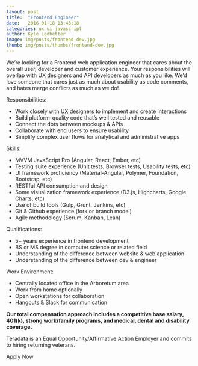 ```yaml
---
layout: post
title:  "Frontend Engineer"
date:   2016-01-18 13:43:18
categories: ux ui javascript
author: Kyle Ledbetter
image: img/posts/frontend-dev.jpg
thumb: img/posts/thumbs/frontend-dev.jpg
---
```

We’re looking for a Frontend web application engineer that cares about the overall user, developer and customer experience. Your responsibilities will overlap with UX designers and API developers as much as you like. We’d love someone that cares just as much about usability as code comments, and hates merge conflicts as much as we do!

Responsibilities:

- Work closely with UX designers to implement and create interactions
- Build platform-quality code that’s well tested and reusable
- Connect the dots between mockups & APIs
- Collaborate with end users to ensure usability
- Simplify complex user flows for analytical and administrative apps

Skills:

- MVVM JavaScript Pro (Angular, React, Ember, etc)
- Testing suite experience (Unit tests, Browser tests, Usability tests, etc)
- UI framework proficiency (Material-Angular, Polymer, Foundation, Bootstrap, etc)
- RESTful API consumption and design
- Some visualization framework experience (D3.js, Highcharts, Google Charts, etc)
- Use of build tools (Gulp, Grunt, Jenkins, etc)
- Git & Github experience (fork or branch model)
- Agile methodology (Scrum, Kanban, Lean)

Qualifications:

- 5+ years experience in frontend development
- BS or MS degree in computer science or related field
- Understanding of the difference between website & web application
- Understanding of the difference between dev & engineer

Work Environment:

- Centrally located office in the Arboretum area
- Work from home optionally
- Open workstations for collaboration
- Hangouts &amp; Slack for communication

**Our total compensation approach includes a competitive base salary, 401(k), strong work/family programs, and medical, dental and disability coverage.**

Teradata is an Equal Opportunity/Affirmative Action Employer and commits to hiring returning veterans.

<a href="https://teradata.taleo.net/careersection/prof/jobdetail.ftl?job=164900" class="mdl-button mdl-js-button mdl-button--raised mdl-js-ripple-effect mdl-button--accent" target="_blank">
  Apply Now
</a>
